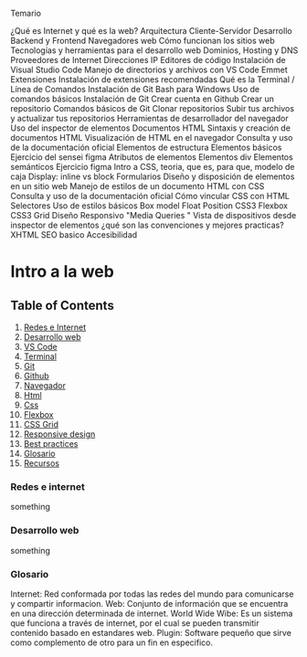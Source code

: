 Temario

¿Qué es Internet y qué es la web?
Arquitectura Cliente-Servidor
Desarrollo Backend y Frontend
Navegadores web
Cómo funcionan los sitios web
Tecnologías y herramientas para el desarrollo web
Dominios, Hosting y DNS
Proveedores de Internet
Direcciones IP
Editores de código
Instalación de Visual Studio Code
Manejo de directorios y archivos con VS Code
Emmet
Extensiones
Instalación de extensiones recomendadas
Qué es la Terminal / Línea de Comandos
Instalación de Git Bash para Windows
Uso de comandos básicos
Instalación de Git
Crear cuenta en Github
Crear un repositorio
Comandos básicos de Git
Clonar repositorios
Subir tus archivos y actualizar tus repositorios
Herramientas de desarrollador del navegador
Uso del inspector de elementos
Documentos HTML
Sintaxis y creación de documentos HTML
Visualización de HTML en el navegador
Consulta y uso de la documentación oficial
Elementos de estructura
Elementos básicos
Ejercicio del sensei figma
Atributos de elementos
Elementos div
Elementos semánticos
Ejercicio figma
Intro a CSS, teoria, que es, para que, modelo de caja
Display: inline vs block
Formularios
Diseño y disposición de elementos en un sitio web
Manejo de estilos de un documento HTML con CSS
Consulta y uso de la documentación oficial
Cómo vincular CSS con HTML
Selectores
Uso de estilos básicos
Box model
Float
Position
CSS3 Flexbox
CSS3 Grid
Diseño Responsivo
"Media Queries	"
Vista de dispositivos desde inspector de elementos
¿qué son las convenciones y mejores practicas?
XHTML
SEO basico
Accesibilidad

# Intro a la web

## Table of Contents

1. [Redes e Internet](#redes-e-internet)
2. [Desarrollo web](#desarrollo-web)
3. [VS Code](#vs-code)
4. [Terminal](#terminal)
5. [Git](#git)
6. [Github](#github)
7. [Navegador](#navegador)
8. [Html](#html)
9. [Css](#css)
10. [Flexbox](#flexbox)
11. [CSS Grid](#css-grid)
12. [Responsive design](#responsive-design)
13. [Best practices](#best-practices)
14. [Glosario](#glosario)
15. [Recursos](#recursos)

### Redes e internet

something

### Desarrollo web

something


### Glosario

Internet: Red conformada por todas las redes del mundo para comunicarse y compartir informacion.
Web: Conjunto de información que se encuentra en una dirección determinada de internet.
World Wide Wibe: Es un sistema que funciona a través de internet, por el cual se pueden transmitir contenido basado en estandares web.
Plugin: Software pequeño que sirve como complemento de otro para un fin en especifico.